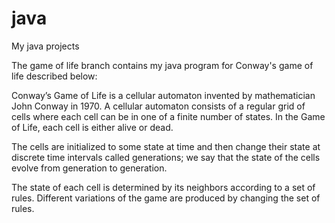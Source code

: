 # java
My java projects

The game of life branch contains my java program for Conway's game of life described below:

Conway’s Game of Life is a cellular automaton invented by mathematician John Conway in 1970. A cellular automaton consists of a regular grid of cells where each cell can be in one of a finite number of states. In the Game of Life, each cell is either alive or dead.

The cells are initialized to some state at time  and then change their state at discrete time intervals  called generations; we say that the state of the cells evolve from generation to generation.

The state of each cell is determined by its neighbors according to a set of rules. Different variations of the game are produced by changing the set of rules.
